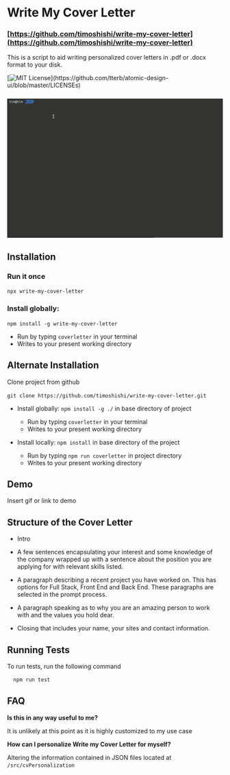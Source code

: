 # Write My Cover Letter

### [https://github.com/timoshishi/write-my-cover-letter](https://github.com/timoshishi/write-my-cover-letter)

This is a script to aid writing personalized cover letters in .pdf or .docx format to your disk.

[![MIT License](https://img.shields.io/apm/l/atomic-design-ui.svg?)](https://github.com/tterb/atomic-design-ui/blob/master/LICENSEs)

###

![](cover_letter.gif)

## Installation

### Run it once

```
npx write-my-cover-letter
```

### Install globally:

```
npm install -g write-my-cover-letter
```

- Run by typing `coverletter` in your terminal
- Writes to your present working directory

## Alternate Installation

Clone project from github

`git clone https://github.com/timoshishi/write-my-cover-letter.git`

- Install globally: `npm install -g ./` in base directory of project

  - Run by typing `coverletter` in your terminal
  - Writes to your present working directory

- Install locally: `npm install` in base directory of the project
  - Run by typing `npm run coverletter` in project directory
  - Writes to your present working directory

## Demo

Insert gif or link to demo

## Structure of the Cover Letter

- Intro
- A few sentences encapsulating your interest and some knowledge of the company wrapped up with a sentence about the
  position you are applying for with relevant skills listed.

- A paragraph describing a recent project you have worked on. This has options for Full Stack, Front End and Back End.
  These paragraphs are selected in the prompt process.

- A paragraph speaking as to why you are an amazing person to work with and the values you hold dear.

- Closing that includes your name, your sites and contact information.

## Running Tests

To run tests, run the following command

```bash
  npm run test
```

## FAQ

**Is this in any way useful to me?**

It is unlikely at this point as it is highly customized to my use case

**How can I personalize Write my Cover Letter for myself?**

Altering the information contained in JSON files located at `/src/cvPersonalization`
